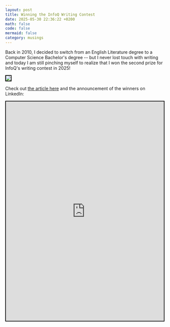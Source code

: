 ```yaml
---
layout: post
title: Winning the InfoQ Writing Contest
date: 2025-05-30 22:36:22 +0200
math: false
code: false
mermaid: false
category: musings
---
```

Back in 2010, I decided to switch from an English Literature degree to a Computer Science Bachelor's degree -- but I never lost touch with writing and today I am still pinching myself to realize that I won the second prize for InfoQ's writing contest in 2025! 

<img src="/blog/images/2025-05-30-i-won-2025-infoq-writing-contest-1.jpeg" style="border: 2px solid black;">

Check out [the article here](https://www.infoq.com/articles/flow-metrics-microservices/) and the announcement of the winners on LinkedIn:

<iframe src="https://www.linkedin.com/embed/feed/update/urn:li:share:7334265349820866561" height="700" width="100%" frameborder="0" allowfullscreen="" title="Embedded post" style="border: 2px solid black;"></iframe>
